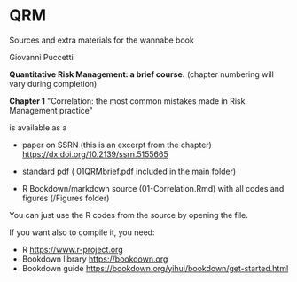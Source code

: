 # QRM
Sources and extra materials for the wannabe book 

Giovanni Puccetti

**Quantitative Risk Management: a brief course.**
(chapter numbering will vary during completion)

**Chapter 1** 
"Correlation: the most common mistakes made in Risk Management practice"

is available as a 

- paper on SSRN (this is an excerpt from the chapter) https://dx.doi.org/10.2139/ssrn.5155665

- standard pdf ( 01QRMbrief.pdf included in the main folder)

- R Bookdown/markdown source (01-Correlation.Rmd) with all codes and figures (/Figures folder)

You can just use the R codes from the source by opening the file.

If you want also to compile it, you need:

- R https://www.r-project.org
- Bookdown library https://bookdown.org
- Bookdown guide https://bookdown.org/yihui/bookdown/get-started.html 

